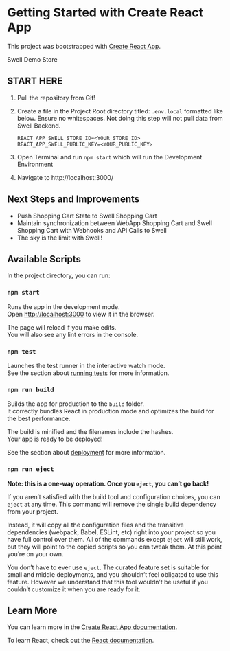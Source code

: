 # Getting Started with Create React App

This project was bootstrapped with [Create React App](https://github.com/facebook/create-react-app).

Swell Demo Store

## START HERE

1. Pull the repository from Git!
2. Create a file in the Project Root directory titled: `.env.local` formatted like below. Ensure no whitespaces. Not doing this step will not pull data from Swell Backend.

   ```
   REACT_APP_SWELL_STORE_ID=<YOUR_STORE_ID>
   REACT_APP_SWELL_PUBLIC_KEY=<YOUR_PUBLIC_KEY>
   ```

3. Open Terminal and run `npm start` which will run the Development Environment
4. Navigate to http://localhost:3000/

## Next Steps and Improvements

- Push Shopping Cart State to Swell Shopping Cart
- Maintain synchronization between WebApp Shopping Cart and Swell Shopping Cart with Webhooks and API Calls to Swell
- The sky is the limit with Swell!

## Available Scripts

In the project directory, you can run:

### `npm start`

Runs the app in the development mode.\
Open [http://localhost:3000](http://localhost:3000) to view it in the browser.

The page will reload if you make edits.\
You will also see any lint errors in the console.

### `npm test`

Launches the test runner in the interactive watch mode.\
See the section about [running tests](https://facebook.github.io/create-react-app/docs/running-tests) for more information.

### `npm run build`

Builds the app for production to the `build` folder.\
It correctly bundles React in production mode and optimizes the build for the best performance.

The build is minified and the filenames include the hashes.\
Your app is ready to be deployed!

See the section about [deployment](https://facebook.github.io/create-react-app/docs/deployment) for more information.

### `npm run eject`

**Note: this is a one-way operation. Once you `eject`, you can’t go back!**

If you aren’t satisfied with the build tool and configuration choices, you can `eject` at any time. This command will remove the single build dependency from your project.

Instead, it will copy all the configuration files and the transitive dependencies (webpack, Babel, ESLint, etc) right into your project so you have full control over them. All of the commands except `eject` will still work, but they will point to the copied scripts so you can tweak them. At this point you’re on your own.

You don’t have to ever use `eject`. The curated feature set is suitable for small and middle deployments, and you shouldn’t feel obligated to use this feature. However we understand that this tool wouldn’t be useful if you couldn’t customize it when you are ready for it.

## Learn More

You can learn more in the [Create React App documentation](https://facebook.github.io/create-react-app/docs/getting-started).

To learn React, check out the [React documentation](https://reactjs.org/).

```

```
